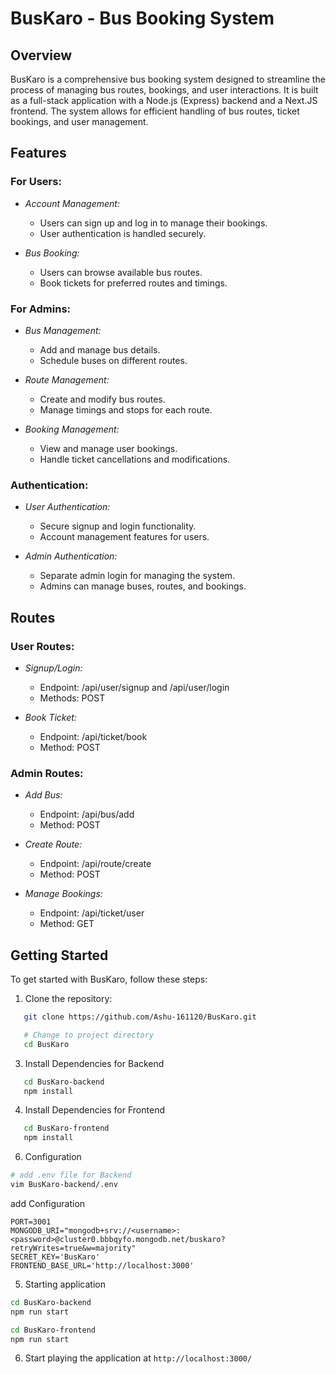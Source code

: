 # BusKaro - Bus Booking System

## Overview

BusKaro is a comprehensive bus booking system designed to streamline the process of managing bus routes, bookings, and user interactions. It is built as a full-stack application with a Node.js (Express) backend and a Next.JS frontend. The system allows for efficient handling of bus routes, ticket bookings, and user management.

## Features

### For Users:

- *Account Management:*
  - Users can sign up and log in to manage their bookings.
  - User authentication is handled securely.

- *Bus Booking:*
  - Users can browse available bus routes.
  - Book tickets for preferred routes and timings.

### For Admins:

- *Bus Management:*
  - Add and manage bus details.
  - Schedule buses on different routes.

- *Route Management:*
  - Create and modify bus routes.
  - Manage timings and stops for each route.

- *Booking Management:*
  - View and manage user bookings.
  - Handle ticket cancellations and modifications.

### Authentication:

- *User Authentication:*
  - Secure signup and login functionality.
  - Account management features for users.

- *Admin Authentication:*
  - Separate admin login for managing the system.
  - Admins can manage buses, routes, and bookings.

## Routes

### User Routes:

- *Signup/Login:*
  - Endpoint: /api/user/signup and /api/user/login
  - Methods: POST

- *Book Ticket:*
  - Endpoint: /api/ticket/book
  - Method: POST

### Admin Routes:

- *Add Bus:*
  - Endpoint: /api/bus/add
  - Method: POST

- *Create Route:*
  - Endpoint: /api/route/create
  - Method: POST

- *Manage Bookings:*
  - Endpoint: /api/ticket/user
  - Method: GET

## Getting Started

To get started with BusKaro, follow these steps:

1. Clone the repository:

```bash
   git clone https://github.com/Ashu-161120/BusKaro.git

   # Change to project directory
   cd BusKaro
```

3. Install Dependencies for Backend
```bash
   cd BusKaro-backend
   npm install
```

4. Install Dependencies for Frontend
```bash
   cd BusKaro-frontend
   npm install
```

6. Configuration
```bash
# add .env file for Backend
vim BusKaro-backend/.env
```
add Configuration
```
PORT=3001
MONGODB_URI="mongodb+srv://<username>:<password>@cluster0.bbbqyfo.mongodb.net/buskaro?retryWrites=true&w=majority"
SECRET_KEY='BusKaro'
FRONTEND_BASE_URL='http://localhost:3000'
```

5. Starting application
```bash
cd BusKaro-backend
npm run start
```
```bash
cd BusKaro-frontend
npm run start
```

6. Start playing the application at `http://localhost:3000/`
